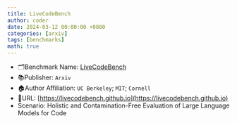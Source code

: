 ```yaml
---
title: LiveCodeBench
author: coder
date: 2024-03-12 00:00:00 +0800
categories: [arxiv]
tags: [benchmarks]
math: true
---
```


- 🗂️Benchmark Name: [LiveCodeBench](https://arxiv.org/pdf/2403.07974.pdf)
- 📚Publisher: `Arxiv`
- 🏠Author Affiliation: `UC Berkeley`; `MIT`; `Cornell`
- 🔗URL: [https://livecodebench.github.io](https://livecodebench.github.io)
- Scenario: Holistic and Contamination-Free Evaluation of Large Language Models for Code
